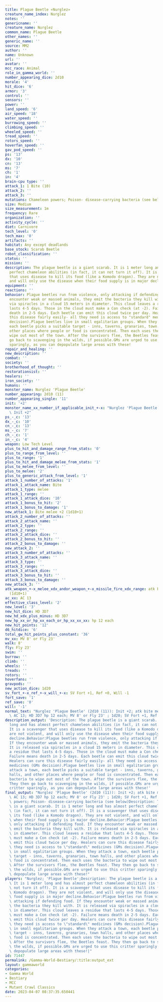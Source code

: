 ```yaml
---
title: Plague Beetle «Nurglez»
creature_name_index: Nurglez
notes: ''
genericname: ''
creature_name: Nurglez
common_name: Plague Beetle
other_names: ''
generic_name: ''
source: MM2
author: ''
name: Unknown
url: ''
avatar: ''
mcc_race: Animal
role_in_gamma_world: ''
number_appearing_dice: 2d10
morale: '4'
hit_dice: '6'
armor: '3'
control: ''
sensors: ''
power: ''
land_speed: '6'
air_speed: '18'
water_speed: ''
burrowing_speed: ''
climbing_speed: ''
wheeled_speed: ''
tread_speed: ''
rotors_speed: ''
hoverfan_speed: ''
gav_pod_speed: ''
ps: '13'
dx: '10'
cn: '13'
ms: '7'
ch: '1'
in: '4'
brain-cpu type: ''
attack_1: 1 Bite (10)
attack_2: ''
attack_3: ''
mutations: Chameleon powers; Poison- disease-carrying bacteria (see below)
size: Medium
size_measurement: 1m
frequency: Rare
organization: ''
activity_cycle: ''
diet: Carnivore
tech_level: '0'
tech_max: '0'
artifacts: ''
habitat: Any except deadlands
base_stock: Scarab Beetle
robot_classification: ''
status: ''
mission: ''
description: The plague beetle is a giant scarab. It is 1 meter long and has almost
  perfect chameleon abilities (in fact, it can not turn it off). It is a scavenger
  that uses disease to kill its food (like a Komodo dragon). They are not violent,
  and will only use the disease when their food supply is in major decline.
equipment: ''
reactions: ''
behavior: Plague beetles run from violence, only attacking if defending food. If they
  encounter weak or massed animals, they emit the bacteria they kill with. It is released
  via spiracles in a cloud 15 meters in diameter. This cloud leaves a residue that
  lasts 4-5 days. Those in the cloud must make a Con check (at -2). Failure means
  death in 2-5 days. Each beetle can emit this cloud twice per day. Healers can cure
  this disease fairly easily- all they need is access to "standard" medicines (GMs
  decision).Plague beetles live in small egalitarian groups. When they attack a town,
  each beetle picks a suitable target - inns, taverns, granaries, town halls, and
  other places where people or food is concentrated. Then each uses the bacteria to
  wipe out most of the town. After the survivors flee, the Beetles feast. They then
  go back to scavenging in the wilds, if possible.GMs are urged to use this critter
  sparingly, as you can depopulate large areas with these!
repair_and_healing: ''
new_description: ''
combat: ''
society: ''
brotherhood_of_thought: ''
restorationsist: ''
healers: ''
iron_society: ''
humans: ''
monster_name: Nurglez 'Plague Beetle'
number_appearing: 2d10 (11)
number_appearing_single: '11'
init: '+2'
monster_name_xx_number_if_applicable_init_+-x: "Nurglez 'Plague Beetle' (2d10 (11)):\
  \ Init +2"
ps_-_c: '13'
dx_-_c: '10'
cn_-_c: '13'
ms_-_c: '7'
ch_-_c: '1'
in_-_c: '4'
weapon: Low Tech Level
plus_to_hit_and_damage_range_from_stats: '0'
plus_to_range_from_level: ''
plus_to_range: '1'
plus_to_hit_and_damage_melee_from_stats: '1'
plus_to_melee_from_level: ''
plus_to_melee: '2'
plus_to_generic_attack_from_level: '1'
attack_1_number_of_attacks: '1'
attack_1_attack_name: Bite
attack_1_type: melee
attack_1_range: ''
attack_1_attack_dice: '10'
attack_1_bonus_to_hit: '2'
attack_1_bonus_to_damage: '1'
new_attack_1: Bite melee +2 (1d10+1)
attack_2_number_of_attacks: ''
attack_2_attack_name: ''
attack_2_type: ''
attack_2_range: ''
attack_2_attack_dice: ''
attack_2_bonus_to_hit: ''
attack_2_bonus_to_damage: ''
new_attack_2: ''
attack_3_number_of_attacks: ''
attack_3_attack_name: ''
attack_3_type: ''
attack_3_range: ''
attack_3_attack_dice: ''
attack_3_bonus_to_hit: ''
attack_3_bonus_to_damage: ''
new_attack_3: ''
atk_weapon_+-x_melee_xdx_andor_weapon_+-x_missile_fire_xdx_range: atk bite melee +2
  (1d10+1)
ac_xx: AC 13
effective_class_level: '2'
new_level: '3'
new_hit_dice: HD 3D7
new_hd_xdx_plus_minus: HD 3D7
new_hp_xx_or_hp_xx_each_or_hp_xx_xx_xx: hp 12 each
new_hit_points: '12'
d6_hitdice: '6'
total_gw_hit_points_plus_constant: '36'
mv_xx: MV 8' or Fly 23'
walk: 8'
fly: Fly 23'
swim: ''
burrow: ''
climb: ''
wheels: ''
treads: ''
rotors: ''
hoverfans: ''
gravpods: ''
new_action_dice: 1d20
sv_fort_+-x_ref_+-x_will_+-x: SV Fort +1, Ref +0, Will -1
fort_save: '1'
ref_save: '0'
will: '-1'
normal_text: "Nurglez 'Plague Beetle' (2d10 (11)): Init +2; atk bite melee +2 (1d10+1);\
  \ AC 13; HD 3D7 hp 12 each; MV 8' or Fly 23' ; 1d20; SV Fort +1, Ref +0, Will -1"
description_output: 'Description: The plague beetle is a giant scarab. It is 1 meter
  long and has almost perfect chameleon abilities (in fact, it can not turn it off).
  It is a scavenger that uses disease to kill its food (like a Komodo dragon). They
  are not violent, and will only use the disease when their food supply is in major
  decline.Behavior:Plague beetles run from violence, only attacking if defending food.
  If they encounter weak or massed animals, they emit the bacteria they kill with.
  It is released via spiracles in a cloud 15 meters in diameter. This cloud leaves
  a residue that lasts 4-5 days. Those in the cloud must make a Con check (at -2).
  Failure means death in 2-5 days. Each beetle can emit this cloud twice per day.
  Healers can cure this disease fairly easily- all they need is access to "standard"
  medicines (GMs decision).Plague beetles live in small egalitarian groups. When they
  attack a town, each beetle picks a suitable target - inns, taverns, granaries, town
  halls, and other places where people or food is concentrated. Then each uses the
  bacteria to wipe out most of the town. After the survivors flee, the Beetles feast.
  They then go back to scavenging in the wilds, if possible.GMs are urged to use this
  critter sparingly, as you can depopulate large areas with these!'
final_output: "Nurglez 'Plague Beetle' (2d10 (11)): Init +2; atk bite melee +2 (1d10+1);\
  \ AC 13; HD 3D7 hp 12 each; MV 8' or Fly 23' ; 1d20; SV Fort +1, Ref +0, Will -1Chameleon\
  \ powers; Poison- disease-carrying bacteria (see below)Description: The plague beetle\
  \ is a giant scarab. It is 1 meter long and has almost perfect chameleon abilities\
  \ (in fact, it can not turn it off). It is a scavenger that uses disease to kill\
  \ its food (like a Komodo dragon). They are not violent, and will only use the disease\
  \ when their food supply is in major decline.Behavior:Plague beetles run from violence,\
  \ only attacking if defending food. If they encounter weak or massed animals, they\
  \ emit the bacteria they kill with. It is released via spiracles in a cloud 15 meters\
  \ in diameter. This cloud leaves a residue that lasts 4-5 days. Those in the cloud\
  \ must make a Con check (at -2). Failure means death in 2-5 days. Each beetle can\
  \ emit this cloud twice per day. Healers can cure this disease fairly easily- all\
  \ they need is access to \"standard\" medicines (GMs decision).Plague beetles live\
  \ in small egalitarian groups. When they attack a town, each beetle picks a suitable\
  \ target - inns, taverns, granaries, town halls, and other places where people or\
  \ food is concentrated. Then each uses the bacteria to wipe out most of the town.\
  \ After the survivors flee, the Beetles feast. They then go back to scavenging in\
  \ the wilds, if possible.GMs are urged to use this critter sparingly, as you can\
  \ depopulate large areas with these!"
players: "Nurglez; 'Plague Beetle';Description: The plague beetle is a giant scarab.\
  \ It is 1 meter long and has almost perfect chameleon abilities (in fact, it can\
  \ not turn it off). It is a scavenger that uses disease to kill its food (like a\
  \ Komodo dragon). They are not violent, and will only use the disease when their\
  \ food supply is in major decline.Behavior:Plague beetles run from violence, only\
  \ attacking if defending food. If they encounter weak or massed animals, they emit\
  \ the bacteria they kill with. It is released via spiracles in a cloud 15 meters\
  \ in diameter. This cloud leaves a residue that lasts 4-5 days. Those in the cloud\
  \ must make a Con check (at -2). Failure means death in 2-5 days. Each beetle can\
  \ emit this cloud twice per day. Healers can cure this disease fairly easily- all\
  \ they need is access to \"standard\" medicines (GMs decision).Plague beetles live\
  \ in small egalitarian groups. When they attack a town, each beetle picks a suitable\
  \ target - inns, taverns, granaries, town halls, and other places where people or\
  \ food is concentrated. Then each uses the bacteria to wipe out most of the town.\
  \ After the survivors flee, the Beetles feast. They then go back to scavenging in\
  \ the wilds, if possible.GMs are urged to use this critter sparingly, as you can\
  \ depopulate large areas with these!|"
id: 71447
permalink: /Gamma-World-Bestiary/:title:output_ext
layout: gammaworld
categories:
- Gamma World
- Bestiary
- MCC
- Mutant Crawl Classics
date: 2023-04-07 08:37:35.650441
---
```

